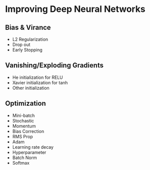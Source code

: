 # Improving Deep Neural Networks

## Bias & Virance
* L2 Regularization
* Drop out
* Early Stopping

## Vanishing/Exploding Gradients
* He initialization for RELU
* Xavier initialization for tanh
* Other initialization

## Optimization
* Mini-batch
* Stochastic
* Momentum
* Bias Correction
* RMS Prop
* Adam
* Learning rate decay
* Hyperparameter
* Batch Norm
* Softmax
